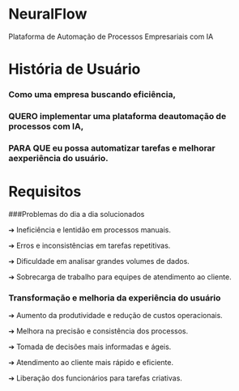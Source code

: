 # NeuralFlow
Plataforma de Automação de Processos Empresariais com IA

# História de Usuário
### Como uma empresa buscando eficiência, 

### QUERO implementar uma plataforma deautomação de processos com IA, 

### PARA QUE eu possa automatizar tarefas e melhorar aexperiência do usuário.
# Requisitos 
###Problemas do dia a dia solucionados

➔ Ineficiência e lentidão em processos manuais.

➔ Erros e inconsistências em tarefas repetitivas.

➔ Dificuldade em analisar grandes volumes de dados.

➔ Sobrecarga de trabalho para equipes de atendimento ao cliente.

 ### Transformação e melhoria da experiência do usuário

➔ Aumento da produtividade e redução de custos operacionais.

➔ Melhora na precisão e consistência dos processos.

➔ Tomada de decisões mais informadas e ágeis.

➔ Atendimento ao cliente mais rápido e eficiente.

➔ Liberação dos funcionários para tarefas criativas.
